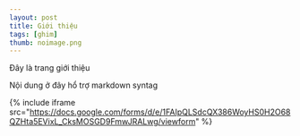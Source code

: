 ```yaml
---
layout: post
title: Giới thiệu
tags: [ghim]
thumb: noimage.png
---
```

Đây là trang giới thiệu

Nội dung ở đây hổ trợ markdown syntag

{% include iframe src="https://docs.google.com/forms/d/e/1FAIpQLSdcQX386WoyHS0H2O68QZHta5EVixL_CksMOSGD9FmwJRALwg/viewform" %}
